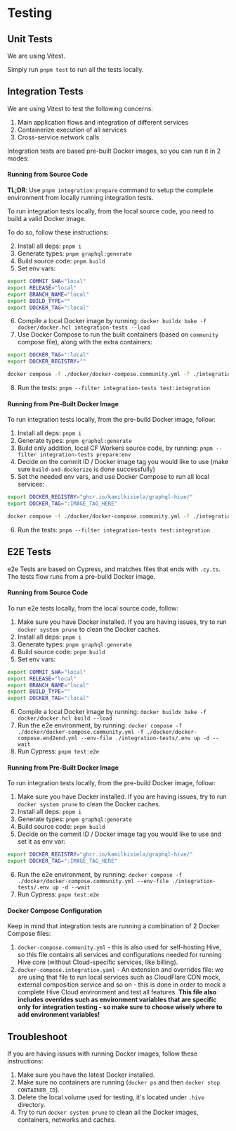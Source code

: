 # Testing

## Unit Tests

We are using Vitest.

Simply run `pnpm test` to run all the tests locally.

## Integration Tests

We are using Vitest to test the following concerns:

1. Main application flows and integration of different services
2. Containerize execution of all services
3. Cross-service network calls

Integration tests are based pre-built Docker images, so you can run it in 2 modes:

#### Running from Source Code

**TL;DR**: Use `pnpm integration:prepare` command to setup the complete environment from locally
running integration tests.

To run integration tests locally, from the local source code, you need to build a valid Docker
image.

To do so, follow these instructions:

2. Install all deps: `pnpm i`
3. Generate types: `pnpm graphql:generate`
4. Build source code: `pnpm build`
5. Set env vars:

```bash
export COMMIT_SHA="local"
export RELEASE="local"
export BRANCH_NAME="local"
export BUILD_TYPE=""
export DOCKER_TAG=":local"
```

6. Compile a local Docker image by running:
   `docker buildx bake -f docker/docker.hcl integration-tests --load`
7. Use Docker Compose to run the built containers (based on `community` compose file), along with
   the extra containers:

```bash
export DOCKER_TAG=":local"
export DOCKER_REGISTRY=""

docker compose -f ./docker/docker-compose.community.yml -f ./integration-tests/docker-compose.integration.yaml --env-file ./integration-tests/.env up -d --wait
```

8. Run the tests: `pnpm --filter integration-tests test:integration`

#### Running from Pre-Built Docker Image

To run integration tests locally, from the pre-build Docker image, follow:

1. Install all deps: `pnpm i`
2. Generate types: `pnpm graphql:generate`
3. Build only addition, local CF Workers source code, by running:
   `pnpm --filter integration-tests prepare:env`
4. Decide on the commit ID / Docker image tag you would like to use (make sure `build-and-dockerize`
   is done successfully)
5. Set the needed env vars, and use Docker Compose to run all local services:

```bash
export DOCKER_REGISTRY="ghcr.io/kamilkisiela/graphql-hive/"
export DOCKER_TAG=":IMAGE_TAG_HERE"

docker compose -f ./docker/docker-compose.community.yml -f ./integration-tests/docker-compose.integration.yaml --env-file ./integration-tests/.env up -d --wait
```

6. Run the tests: `pnpm --filter integration-tests test:integration`

## E2E Tests

e2e Tests are based on Cypress, and matches files that ends with `.cy.ts`. The tests flow runs from
a pre-build Docker image.

#### Running from Source Code

To run e2e tests locally, from the local source code, follow:

1. Make sure you have Docker installed. If you are having issues, try to run `docker system prune`
   to clean the Docker caches.
2. Install all deps: `pnpm i`
3. Generate types: `pnpm graphql:generate`
4. Build source code: `pnpm build`
5. Set env vars:

```bash
export COMMIT_SHA="local"
export RELEASE="local"
export BRANCH_NAME="local"
export BUILD_TYPE=""
export DOCKER_TAG=":local"
```

6. Compile a local Docker image by running: `docker buildx bake -f docker/docker.hcl build --load`
7. Run the e2e environment, by running:
   `docker compose -f ./docker/docker-compose.community.yml -f ./docker/docker-compose.end2end.yml --env-file ./integration-tests/.env up -d --wait`
8. Run Cypress: `pnpm test:e2e`

#### Running from Pre-Built Docker Image

To run integration tests locally, from the pre-build Docker image, follow:

1. Make sure you have Docker installed. If you are having issues, try to run `docker system prune`
   to clean the Docker caches.
2. Install all deps: `pnpm i`
3. Generate types: `pnpm graphql:generate`
4. Build source code: `pnpm build`
5. Decide on the commit ID / Docker image tag you would like to use and set it as env var:

```bash
export DOCKER_REGISTRY="ghcr.io/kamilkisiela/graphql-hive/"
export DOCKER_TAG=":IMAGE_TAG_HERE"
```

6. Run the e2e environment, by running:
   `docker compose -f ./docker/docker-compose.community.yml --env-file ./integration-tests/.env up -d --wait`
7. Run Cypress: `pnpm test:e2e`

#### Docker Compose Configuration

Keep in mind that integration tests are running a combination of 2 Docker Compose files:

1. `docker-compose.community.yml` - this is also used for self-hosting Hive, so this file contains
   all services and configurations needed for running Hive core (without Cloud-specific services,
   like billing).
2. `docker-compose.integration.yaml` - An extension and overrides file: we are using that file to
   run local services such as CloudFlare CDN mock, external composition service and so on - this is
   done in order to mock a complete Hive Cloud environment and test all features. **This file also
   includes overrides such as environment variables that are specific only for integration testing -
   so make sure to choose wisely where to add environment variables!**

## Troubleshoot

If you are having issues with running Docker images, follow these instructions:

1. Make sure you have the latest Docker installed.
1. Make sure no containers are running (`docker ps` and then `docker stop CONTAINER_ID`).
1. Delete the local volume used for testing, it's located under `.hive` directory.
1. Try to run `docker system prune` to clean all the Docker images, containers, networks and caches.

